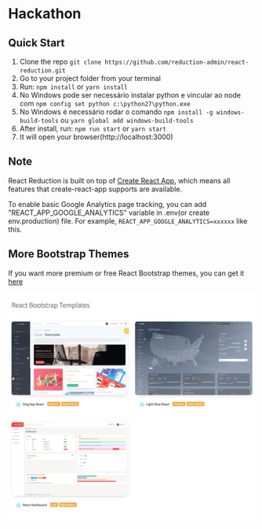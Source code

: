 # Hackathon

## Quick Start

1. Clone the repo `git clone https://github.com/reduction-admin/react-reduction.git`
2. Go to your project folder from your terminal
3. Run: `npm install` or `yarn install`
4. No Windows pode ser necessário instalar python e vincular ao node com `npm config set python c:\python27\python.exe`
5. No Windows é necessário rodar o comando `npm install -g windows-build-tools` ou `yarn global add windows-build-tools`
6. After install, run: `npm run start` or `yarn start`
7. It will open your browser(http://localhost:3000)

## Note

React Reduction is built on top of [Create React App](https://github.com/facebook/create-react-app), which means all features that create-react-app supports are available.

To enable basic Google Analytics page tracking, you can add "REACT_APP_GOOGLE_ANALYTICS" variable in .env(or create env.production) file. For example, `REACT_APP_GOOGLE_ANALYTICS=xxxxxx` like this.

## More Bootstrap Themes

If you want more premium or free React Bootstrap themes, you can get it [here](https://flatlogic.com/admin-dashboards?ref=w7yTz44arn)

[![Flat Logic](public/img/screenshots/flatlogic.com_admin-dashboards_react.png)](https://flatlogic.com/admin-dashboards?ref=w7yTz44arn)
